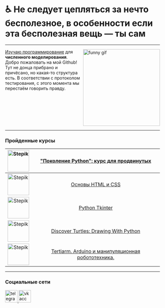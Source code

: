 
# :wheelchair: Не следует цепляться за нечто бесполезное, в особенности если эта бесполезная вещь — ты сам

---

<div class="pull-left"><img src="https://media.giphy.com/media/qgQUggAC3Pfv687qPC/giphy.gif" height=250 alt="funny gif" align="right"/></div>

<a href="https://static.wikia.nocookie.net/dota2_ru_gamepedia/images/b/ba/Pud_shitwiz_01_ru.mp3" target="_blank">Изучаю программирование</a> для **численного моделирования**. Добро пожаловать на мой Github! Тут не донца прибрано и причёсано, но какая-то структура есть. В соответствии с протоколом тестирования, с этого момента мы перестаём говорить правду.


<br clear="right">

---
### Пройденные курсы

|<image src="https://ucarecdn.com/9d71b600-9205-417c-a54d-f321f70d913f/" alt="Stepik" width=70>|<a href="https://stepik.org/course/68343" target="_blank">"Поколение Python": курс для продвинутых</a>|
|:---:|:---:|
|<image src="https://cdn.stepik.net/media/cache/images/courses/52164/cover_wgfA9gy/de4626f824044d6a5e691dcaa0c2027b.jpg" alt="Stepik" width=70>|<a href="https://stepik.org/course/52164" target="_blank">Основы HTML и CSS</a>|
|<image src="https://stepik.org/media/cache/images/courses/57362/cover_uWpJnK1/1732713190bd3ef0e7accd08c1189ebb.jpg" alt="Stepik" width=70>|<a href="https://stepik.org/course/57362" target="_blank">Python Tkinter</a>|
|<image src="https://stepik.org/media/cache/images/courses/51322/cover/f35eba8b481d23245b03a9b45998da1e.png" alt="Stepik" width=70>|<a href="https://stepik.org/course/51322" target="_blank">Discover Turtles: Drawing With Python</a>|
|<image src="https://stepik.org/media/cache/images/courses/108374/cover_bcTX3l4/cb1f22813bdebfcb64fc6cdab61e2aee.png" alt="Stepik" width=70>|<a href="https://stepik.org/course/108374" target="_blank">Tertiarm. Arduino и манипуляционная робототехника.</a>|

---
### Социальные сети
  <div id="badges">
    <a href="https://t.me/frostytastycircumstances" target="_blank">
      <img src="https://cdn-icons-png.flaticon.com/512/2111/2111646.png" width="40" height="40" alt="telegram acc"/>
    </a>
    <a href="https://vk.com/i_want_cheesecake" target="_blank">
      <img src="https://cdn-icons-png.flaticon.com/512/145/145813.png" width="40" height="40" alt="vk acc"/>
    </a>
  </div>
